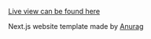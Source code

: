 [Live view can be found here](https://nekk.vercel.app)

Next.js website template made by [Anurag](https://github.com/kr-anurag)
